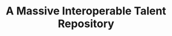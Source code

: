 ---
title: "A Massive Interoperable Talent Repository"
layout: post
lang: en
lang-ref: 506-talent-repository
section: 5
category: 
  - vision
hero:
  image:
    src: 5.6-tx-heading.png
    alt: A photo of blue fiber optic cables.
  standards:
    - empower-staff
blocks:
  - type: title
    label: The Idea
  - Talent Cloud was able to dramatically reduce time to staff and optimize the hiring fit between applicants and teams. But even at this speed, with these results, our team has a nagging suspicion that the future of talent recruitment and mobility won’t be driven by staffing processes. It will come down to a massive interoperable repository of talent, where managers and applicants are continually validating and updating skills, and the ecosystem as a whole functions a lot more like a digital network - a learning system - than a collection of individual processes.
  - "What if there was a system that could answer questions for GC hiring managers like:"
  - type: list
    style: unordered
    items:
      - Where can I find someone who can take on a CS-02 cloud architecture role, and is bilingual, resilient, collaborative, and in a pre-qualified pool ready to hire?
      - Our department has a critical shortage of user experience designers. How many of our employees have ¾ of the skills required for this role, and could be upskilled to address this unmet need?
      - When I search the database, there are no employees looking for work with a profile of skills that meets my needs. Where do I find external talent to fill this hiring need?
  - In Talent Cloud’s experience, these are the types of questions hiring managers have. And these are the types of questions that a digitally enabled public service should be able to answer, rapidly and with a high degree of data confidence. 
  - At the moment, the Government of Canada does have pools of pre-assessed talent ready for hire without further competition, and a few departments have basic skills inventories for their employees. But this information is fractured, and the ecosystem is a long way from the type of interdepartmental, interoperable talent inventory that would be required to easily respond to the questions identified above. 
  - Under the current model, access to pools is often restricted by departments, and the lists of available pools are not centrally searchable by managers without the aid of HR advisors. There is no way for managers to find talent by individual skill(s). If a hiring manager wants to pull talent from a pool, their needs must meet the original essential requirements for the position posted by the original manager. The essential criteria are not attached to the applicant; it is the applicants who are attached to the list of essential criteria. In effect, the “pools” system is an analogue operating model in both process design and technological functionality, and one that fails to meet the needs and timelines required for a digitally enabled government. 
  - But what if there was a way to link all these pools together, and give GC hiring managers searchable access through a secure, validated portal? What if applicants who were qualified in processes had each individual criteria or skill validated separately, through a portable credential, allowing managers to “mix and match” skill requirements optimized for their individual needs?
  - What if applicants could then go into their profiles and fill out other information, like their availability, interests, additional skills and timeline of skills development? What if they could proactively get trusted, validated micro-references for these skills from past and current managers?
  - That’s what we’re talking about when we propose a massive interoperable talent repository - an interconnected marketplace platform, powered by portable credentials, that facilitates rapid matching between managers and talent.
  - type: title
    label: Intended Outcomes
  - "Intended outcomes from this would be:"
  - type: list
    style: unordered
    items:
      - Benefits to Canadians emerging from the Government of Canada having a faster, stronger talent engine, capable of reducing staffing vacancies that slow and reduce services;
      - A reduction in the time needed for managers to identify high-performing talent to fill vacancies;
      - An improved, more tailored approach to identifying talent needs based on a flexible, responsive skills search model, capable of delivering a more optimized result;
      - Richer skills data sets for departments on employee skills capacity and external talent sources, for more refined planning and forecasting; and
      - Future potential to adapt the skills repository to be an upskilling engine for employees and external talent, with skills mapping on learning pathways, enabling both self-directed improvement and departmentally-driven planning for employee development.
  - type: title
    label: Leveraging Talent Cloud
  - The most important prerequisite for a talent repository like this is a robust system of portable verifiable credentials and a skills framework optimized for the Government of Canada - work that Talent Cloud has already begun. This system will need to capture the skills that thousands of Canadians have demonstrated through on-the-job work, written tests, interviews or other assessments. And this work, or these assessments, could have been performed anywhere in over a hundred of different departments and agencies in the Government of Canada. On top of that we want Canadians to be in charge of their own data and we want to leave the door open to expanding the use of this system of credential recognition to provincial governments or even not-for-profit organizations and the private sector, allowing for true interoperability in skills recognition. It’s a massive technological challenge, but one that portable verifiable credentials are well designed to handle.
  - type: pullquote
    content: "\"Digital futures need digital solutions.\""
  - The platform features for running external recruitment that Talent Cloud has already built would be key to ensuring a steady stream of new entrants for the talent repository. Some relatively simple changes (already identified by our team) would be required to allow for broader recruitment initiatives in addition to the targeted hiring that Talent Cloud has focused on so far.
  - Making the massive talent repository searchable will also require tools that our team is already developing. This includes search functionality so managers can enter the skills they want to hire for, as well as other criteria such as location, job classification, and language ability. It will also require improved profiles for users, so they can better highlight their skills and preferences. 
  - The majority of these features are already under development with Talent Cloud, and could be easily scaled up with the right resources. 
  - type: graphic
    size: 100
    src: 5.6-en-stats.jpg
    alt: "A screenshot of a prototype that showcases what it might be like for a department to view their employee talent at scale. The interface offers quick stats about how Talent Cloud has been used over a variety of periods of time. It then describes how talent is distributed across the CS community levels. It then displays a double bar graph that explains skill distribution, and in particular, which skills in the department are most in demand during specific periods of time."
---